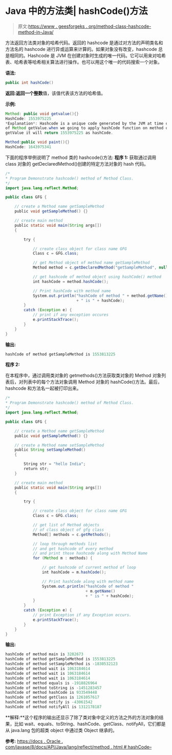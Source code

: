 # Java 中的方法类| hashCode()方法

> 原文:[https://www . geesforgeks . org/method-class-hashcode-method-in-Java/](https://www.geeksforgeeks.org/method-class-hashcode-method-in-java/)

方法返回方法类对象的哈希代码。返回的 hashcode 是通过对方法的声明类名和方法名的 hashcode 进行异或运算来计算的。如果对象没有改变，hashcode 总是相同的。Hashcode 是 JVM 在创建对象时生成的唯一代码。它可以用来对哈希表、哈希表等哈希相关算法进行操作。也可以用这个唯一的代码搜索一个对象。

**语法:**

```java
public int hashCode()
```

**返回:**返回一个**整数**值，该值代表该方法的哈希值。

**示例:**

```java
Method: public void getvalue(){}
HashCode: 1553975225
*Explanation*: Hashcode is a unique code generated by the JVM at time of creation of the object
of Method getValue.when we going to apply hashCode function on method object of 
getValue it will return 1553975225 as hashCode.

Method:public void paint(){}
HashCode: 1643975341

```

下面的程序举例说明了 method 类的 hashcode()方法:
**程序 1:** 获取通过调用 class 对象的 getDeclaredMethod()创建的特定方法对象的 hash 代码。

```java
/*
* Program Demonstrate hashcode() method of Method Class.
*/
import java.lang.reflect.Method;

public class GFG {

    // create a Method name getSampleMethod
    public void getSampleMethod() {}

    // create main method
    public static void main(String args[])
    {

        try {

            // create class object for class name GFG
            Class c = GFG.class;

            // get Method object of method name getSampleMethod
            Method method = c.getDeclaredMethod("getSampleMethod", null);

            // get hashcode of method object using hashCode() method
            int hashCode = method.hashCode();

            // Print hashCode with method name
            System.out.println("hashCode of method " + method.getName()
                               + " is " + hashCode);
        }
        catch (Exception e) {
            // print if any exception occures
            e.printStackTrace();
        }
    }
}
```

**输出:**

```java
hashCode of method getSampleMethod is 1553813225

```

**程序 2:**

在本程序中，通过调用类对象的 getmethods()方法获取类对象的 Method 对象列表后，对列表中的每个方法对象调用 Method 对象的 hashCode()方法。最后，hashcode 和方法名一起被打印出来。

```java
/*
* Program Demonstrate hashcode() method of Method Class.
*/
import java.lang.reflect.Method;

public class GFG {

    // create a Method name getSampleMethod
    public void getSampleMethod() {}

    // create a Method name setSampleMethod
    public String setSampleMethod()
    {

        String str = "hello India";
        return str;
    }

    // create main method
    public static void main(String args[])
    {

        try {

            // create class object for class name GFG
            Class c = GFG.class;

            // get list of Method objects
            // of class object of gfg class
            Method[] methods = c.getMethods();

            // loop through methods list
            // and get hashcode of every method
            // and print those hashcode along with Method Name
            for (Method m : methods) {

                // get hashcode of current method of loop
                int hashCode = m.hashCode();

                // Print hashCode along with method name
                System.out.println("hashCode of method "
                                   + m.getName()
                                   + " is " + hashCode);
            }
        }
        catch (Exception e) {
            // print Exception if any Exception occurs.
            e.printStackTrace();
        }
    }
}
```

**输出:**

```java
hashCode of method main is 3282673
hashCode of method getSampleMethod is 1553813225
hashCode of method setSampleMethod is -1830532123
hashCode of method wait is 1063184614
hashCode of method wait is 1063184614
hashCode of method wait is 1063184614
hashCode of method equals is -1918826964
hashCode of method toString is -1451283457
hashCode of method hashCode is 933549448
hashCode of method getClass is 1261057617
hashCode of method notify is -43061542
hashCode of method notifyAll is 1312178187

```

**解释:**这个程序的输出还显示了除了类对象中定义的方法之外的方法对象的结果，比如 wait、equals、toString、hashCode、getClass、notifyAll，它们都是从 java.lang 包的超类 object 中通过类 Object 继承的。

**参考:**
[https://docs . Oracle . com/javase/8/docs/API/Java/lang/reflect/method . html # hashCode–](https://docs.oracle.com/javase/8/docs/api/java/lang/reflect/Method.html#hashCode--)